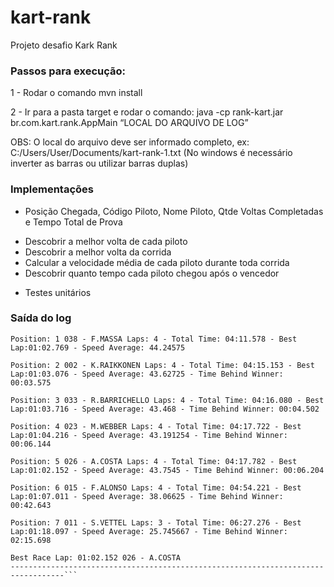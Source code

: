 # kart-rank
Projeto desafio Kark Rank

### Passos para execução:

1 - Rodar o comando mvn install

2 - Ir para a pasta target e rodar o comando: java -cp rank-kart.jar br.com.kart.rank.AppMain “LOCAL DO ARQUIVO DE LOG”

OBS: O local do arquivo deve ser informado completo, ex: C:/Users/User/Documents/kart-rank-1.txt (No windows é necessário inverter as barras ou utilizar barras duplas)

### Implementações

* Posição Chegada, Código Piloto, Nome Piloto, Qtde Voltas Completadas e Tempo Total de Prova
- Descobrir a melhor volta de cada piloto
- Descobrir a melhor volta da corrida
- Calcular a velocidade média de cada piloto durante toda corrida
- Descobrir quanto tempo cada piloto chegou após o vencedor
+ Testes unitários

### Saída do log

```----------------------------------------------------------------------------------
Position: 1 038 - F.MASSA Laps: 4 - Total Time: 04:11.578 - Best Lap:01:02.769 - Speed Average: 44.24575

Position: 2 002 - K.RAIKKONEN Laps: 4 - Total Time: 04:15.153 - Best Lap:01:03.076 - Speed Average: 43.62725 - Time Behind Winner: 00:03.575

Position: 3 033 - R.BARRICHELLO Laps: 4 - Total Time: 04:16.080 - Best Lap:01:03.716 - Speed Average: 43.468 - Time Behind Winner: 00:04.502

Position: 4 023 - M.WEBBER Laps: 4 - Total Time: 04:17.722 - Best Lap:01:04.216 - Speed Average: 43.191254 - Time Behind Winner: 00:06.144

Position: 5 026 - A.COSTA Laps: 4 - Total Time: 04:17.782 - Best Lap:01:02.152 - Speed Average: 43.7545 - Time Behind Winner: 00:06.204

Position: 6 015 - F.ALONSO Laps: 4 - Total Time: 04:54.221 - Best Lap:01:07.011 - Speed Average: 38.06625 - Time Behind Winner: 00:42.643

Position: 7 011 - S.VETTEL Laps: 3 - Total Time: 06:27.276 - Best Lap:01:18.097 - Speed Average: 25.745667 - Time Behind Winner: 02:15.698

Best Race Lap: 01:02.152 026 - A.COSTA
----------------------------------------------------------------------------------```

